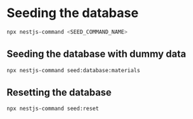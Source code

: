# Seeding the database

```bash
npx nestjs-command <SEED_COMMAND_NAME>
```

## Seeding the database with dummy data

```bash
npx nestjs-command seed:database:materials
```

## Resetting the database

```bash
npx nestjs-command seed:reset
```
